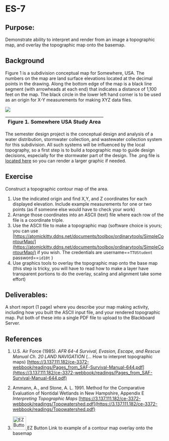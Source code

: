 # ES-7

## Purpose:
Demonstrate ability to interpret and render from an image a topographic map, and overlay the topographic map onto the basemap.

## Background
Figure 1 is a subdivision conceptual map for Somewhere, USA. The numbers on the map are land surface elevations located at the decimal points in the drawing. Along the bottom edge of the map is a black line segment (with arrowheads at each end) that indicates a distance of 1,100 feet on the map. The black circle in the lower left hand corner is to be used as an origin for X-Y measurements for making XYZ data files.

![](SomewhereUSABaseMap.png)

|Figure 1.  Somewhere USA Study Area|
|---|

The semester design project is the conceptual design and analysis of a water distribution, stormwater collection, and wastewater collection system for this subdivision. All such systems will be influenced by the local topography, so a first step is to build a topographic map to guide design decisions, especially for the stormwater part of the design. The .png file is [located here](https://3.137.111.182/ce-3372-webbook/exercise2/SomewhereUSABaseMap.png) so you can render a larger graphic if needed.

## Exercise
Construct a topographic contour map of the area.

1. Use the indicated origin and find X,Y, and Z coordinates for each displayed elevation. Include example measurements for one or two points (as if someone else would have to check your work)
2. Arrange those coordinates into an ASCII (text) file where each row of the file is a coordinate triple. 
3. Use the ASCII file to make a topographic map (software choice is yours; you can use [https://atomickitty.ddns.net/documents/toolbox/ordinarytools/SimpleContourMap/](https://atomickitty.ddns.net/documents/toolbox/ordinarytools/SimpleContourMap/) if you wish.  The credentials are username==`TTUStudent` password==`id10t` ) 
4. Use graphics tools to overlay the topographic map onto the base map (this step is tricky, you will have to read how to make a layer have transparent portions to do the overlay, scaling and alignment take some effort) 

## Deliverables:

A short report (1 page) where you describe your map making activity, including how you built the ASCII input file, and your rendered topographic map.  Put both of these into a single PDF file to upload to the Blackboard Server.

## References

1. U.S. Air Force (1985). *AFR 64-4 Survival, Evasion, Escape, and Rescue Manual Ch. 20 LAND NAVIGATION*  (... How to interpret topographic maps) [https://3.137.111.182/ce-3372-webbook/readings/Pages_from_SAF-Survival-Manual-644.pdf](https://3.137.111.182/ce-3372-webbook/readings/Pages_from_SAF-Survival-Manual-644.pdf)

2. Ammann, A., and Stone, A. L. 1991. Method for the Comparative Evaluation of Nontidal Wetlands in New Hampshire, Appendix E *Interpreting Topographic Maps* [https://3.137.111.182/ce-3372-webbook/readings/Topowatershed.pdf](https://3.137.111.182/ce-3372-webbook/readings/Topowatershed.pdf)

3. <p> <a href="https://3.137.111.182/ce-3372-webbook/exercise2/ES-2_sample-map.pdf"> <img src="https://3.137.111.182/ce-3372-webbook/exercise2/easy-button.png" alt="EZ Button Link to ES-2 sample overlay map" style="width:42px;height:42px;"> </a> EZ Button Link to example of a contour map overlay onto the basemap </p>



```python

```
